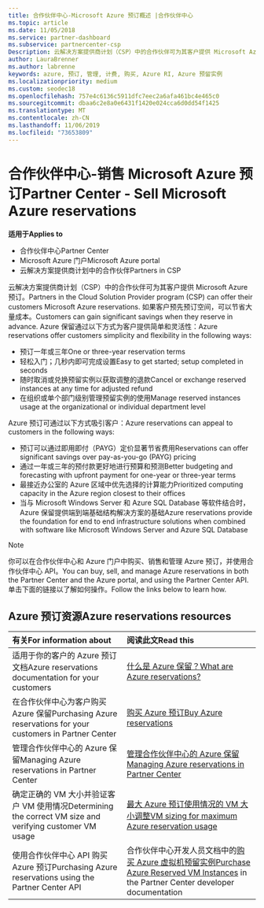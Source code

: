 ```yaml
---
title: 合作伙伴中心-Microsoft Azure 预订概述 |合作伙伴中心
ms.topic: article
ms.date: 11/05/2018
ms.service: partner-dashboard
ms.subservice: partnercenter-csp
Description: 云解决方案提供商计划（CSP）中的合作伙伴可为其客户提供 Microsoft Azure 预订。
author: LauraBrenner
ms.author: labrenne
keywords: azure, 预订, 管理, 计费, 购买, Azure RI, Azure 预留实例
ms.localizationpriority: medium
ms.custom: seodec18
ms.openlocfilehash: 757e4c6136c5911dfc7eec2a6afa461bc4e465c0
ms.sourcegitcommit: dbaa6c2e8a0e6431f1420e024cca6d0dd54f1425
ms.translationtype: MT
ms.contentlocale: zh-CN
ms.lasthandoff: 11/06/2019
ms.locfileid: "73653809"
---
```

# <a name="partner-center---sell-microsoft-azure-reservations"></a><span data-ttu-id="e78c0-104">合作伙伴中心-销售 Microsoft Azure 预订</span><span class="sxs-lookup"><span data-stu-id="e78c0-104">Partner Center - Sell Microsoft Azure reservations</span></span>

<!--Maggie, 12/7/18 - Added "Partner Center" to metadata title and H1 title as per Catherine Watson in bug #19868631-->

<span data-ttu-id="e78c0-105">**适用于**</span><span class="sxs-lookup"><span data-stu-id="e78c0-105">**Applies to**</span></span>

- <span data-ttu-id="e78c0-106">合作伙伴中心</span><span class="sxs-lookup"><span data-stu-id="e78c0-106">Partner Center</span></span>
- <span data-ttu-id="e78c0-107">Microsoft Azure 门户</span><span class="sxs-lookup"><span data-stu-id="e78c0-107">Microsoft Azure portal</span></span>
- <span data-ttu-id="e78c0-108">云解决方案提供商计划中的合作伙伴</span><span class="sxs-lookup"><span data-stu-id="e78c0-108">Partners in CSP</span></span>

<span data-ttu-id="e78c0-109">云解决方案提供商计划（CSP）中的合作伙伴可为其客户提供 Microsoft Azure 预订。</span><span class="sxs-lookup"><span data-stu-id="e78c0-109">Partners in the Cloud Solution Provider program (CSP) can offer their customers Microsoft Azure reservations.</span></span> <span data-ttu-id="e78c0-110">如果客户预先预订空间，可以节省大量成本。</span><span class="sxs-lookup"><span data-stu-id="e78c0-110">Customers can gain significant savings when they reserve in advance.</span></span> <span data-ttu-id="e78c0-111">Azure 保留通过以下方式为客户提供简单和灵活性：</span><span class="sxs-lookup"><span data-stu-id="e78c0-111">Azure reservations offer customers simplicity and flexibility in the following ways:</span></span>

- <span data-ttu-id="e78c0-112">预订一年或三年</span><span class="sxs-lookup"><span data-stu-id="e78c0-112">One or three-year reservation terms</span></span>
- <span data-ttu-id="e78c0-113">轻松入门；几秒内即可完成设置</span><span class="sxs-lookup"><span data-stu-id="e78c0-113">Easy to get started; setup completed in seconds</span></span>
- <span data-ttu-id="e78c0-114">随时取消或兑换预留实例以获取调整的退款</span><span class="sxs-lookup"><span data-stu-id="e78c0-114">Cancel or exchange reserved instances at any time for adjusted refund</span></span>
- <span data-ttu-id="e78c0-115">在组织或单个部门级别管理预留实例的使用</span><span class="sxs-lookup"><span data-stu-id="e78c0-115">Manage reserved instances usage at the organizational or individual department level</span></span> 

<span data-ttu-id="e78c0-116">Azure 预订可通过以下方式吸引客户：</span><span class="sxs-lookup"><span data-stu-id="e78c0-116">Azure reservations can appeal to customers in the following ways:</span></span>

- <span data-ttu-id="e78c0-117">预订可以通过即用即付（PAYG）定价显著节省费用</span><span class="sxs-lookup"><span data-stu-id="e78c0-117">Reservations can offer significant savings over pay-as-you-go (PAYG) pricing</span></span>
- <span data-ttu-id="e78c0-118">通过一年或三年的预付款更好地进行预算和预测</span><span class="sxs-lookup"><span data-stu-id="e78c0-118">Better budgeting and forecasting with upfront payment for one-year or three-year terms</span></span>
- <span data-ttu-id="e78c0-119">最接近办公室的 Azure 区域中优先选择的计算能力</span><span class="sxs-lookup"><span data-stu-id="e78c0-119">Prioritized computing capacity in the Azure region closest to their offices</span></span>
- <span data-ttu-id="e78c0-120">当与 Microsoft Windows Server 和 Azure SQL Database 等软件结合时，Azure 保留提供端到端基础结构解决方案的基础</span><span class="sxs-lookup"><span data-stu-id="e78c0-120">Azure reservations provide the foundation for end to end infrastructure solutions when combined with software like Microsoft Windows Server and Azure SQL Database</span></span>

>[!NOTE]
> <span data-ttu-id="e78c0-121">你可以在合作伙伴中心和 Azure 门户中购买、销售和管理 Azure 预订，并使用合作伙伴中心 API。</span><span class="sxs-lookup"><span data-stu-id="e78c0-121">You can buy, sell, and manage Azure reservations in both the Partner Center and the Azure portal, and using the Partner Center API.</span></span> <span data-ttu-id="e78c0-122">单击下面的链接以了解如何操作。</span><span class="sxs-lookup"><span data-stu-id="e78c0-122">Follow the links below to learn how.</span></span>

## <a name="azure-reservations-resources"></a><span data-ttu-id="e78c0-123">Azure 预订资源</span><span class="sxs-lookup"><span data-stu-id="e78c0-123">Azure reservations resources</span></span>

|<span data-ttu-id="e78c0-124">**有关**</span><span class="sxs-lookup"><span data-stu-id="e78c0-124">**For information about**</span></span>   |<span data-ttu-id="e78c0-125">**阅读此文**</span><span class="sxs-lookup"><span data-stu-id="e78c0-125">**Read this**</span></span>    |
|:-----------------------------|:-----------------|
| <span data-ttu-id="e78c0-126">适用于你的客户的 Azure 预订文档</span><span class="sxs-lookup"><span data-stu-id="e78c0-126">Azure reservations documentation for your customers</span></span> | [<span data-ttu-id="e78c0-127">什么是 Azure 保留？</span><span class="sxs-lookup"><span data-stu-id="e78c0-127">What are Azure reservations?</span></span>](https://docs.microsoft.com/azure/billing/billing-save-compute-costs-reservations)
|<span data-ttu-id="e78c0-128">在合作伙伴中心为客户购买 Azure 保留</span><span class="sxs-lookup"><span data-stu-id="e78c0-128">Purchasing Azure reservations for your customers in Partner Center</span></span>   |[<span data-ttu-id="e78c0-129">购买 Azure 预订</span><span class="sxs-lookup"><span data-stu-id="e78c0-129">Buy Azure reservations</span></span>](azure-reservations-buying.md)
|<span data-ttu-id="e78c0-130">管理合作伙伴中心的 Azure 保留</span><span class="sxs-lookup"><span data-stu-id="e78c0-130">Managing Azure reservations in Partner Center</span></span> | [<span data-ttu-id="e78c0-131">管理合作伙伴中心的 Azure 保留</span><span class="sxs-lookup"><span data-stu-id="e78c0-131">Managing Azure reservations in Partner Center</span></span>](azure-reservations-manage.md)
|<span data-ttu-id="e78c0-132">确定正确的 VM 大小并验证客户 VM 使用情况</span><span class="sxs-lookup"><span data-stu-id="e78c0-132">Determining the correct VM size and verifying customer VM usage</span></span>   |[<span data-ttu-id="e78c0-133">最大 Azure 预订使用情况的 VM 大小调整</span><span class="sxs-lookup"><span data-stu-id="e78c0-133">VM sizing for maximum Azure reservation usage</span></span>](azure-usage.md)   |
|<span data-ttu-id="e78c0-134">使用合作伙伴中心 API 购买 Azure 预订</span><span class="sxs-lookup"><span data-stu-id="e78c0-134">Purchasing Azure reservations using the Partner Center API</span></span> | <span data-ttu-id="e78c0-135">合作伙伴中心开发人员文档中的[购买 Azure 虚拟机预留实例](https://docs.microsoft.com/partner-center/develop/purchase-azure-reservations)</span><span class="sxs-lookup"><span data-stu-id="e78c0-135">[Purchase Azure Reserved VM Instances](https://docs.microsoft.com/partner-center/develop/purchase-azure-reservations) in the Partner Center developer documentation</span></span>
